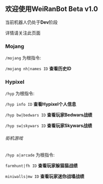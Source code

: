 ## 欢迎使用WeiRanBot Beta v1.0

当前机器人仍处于**Dev**阶段

详情请关注此页面

### Mojang

`/mojang` 为根指令:

`/mojang nh|names ID` **查看历史ID**

### Hypixel

`/hyp` 为根指令:

`/hyp info ID` **查看Hypixel个人信息**

`/hyp bw|bedwars ID` **查看玩家Bedwars战绩**

`/hyp sw|skywars ID` **查看玩家Skywars战绩**

###### 街机游戏

  `/hyp a|arcade` 为根指令:

  `farmhunt|fh ID` **查看玩家躲猫猫战绩**

  `miniwalls|mw ID` **查看玩家迷你战墙战绩**
